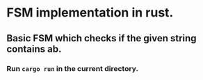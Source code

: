 # FSM implementation in rust.
## Basic FSM which checks if the given string contains ab.
### Run ```cargo run``` in the current directory.
